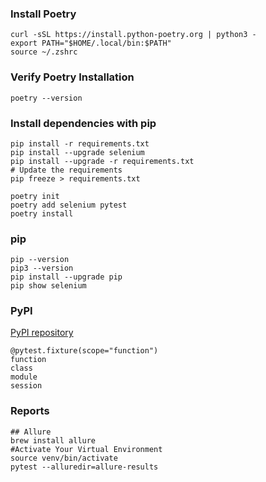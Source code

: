### Install Poetry
    curl -sSL https://install.python-poetry.org | python3 -
    export PATH="$HOME/.local/bin:$PATH"
    source ~/.zshrc

### Verify Poetry Installation
    poetry --version

### Install dependencies with pip
    pip install -r requirements.txt
    pip install --upgrade selenium
    pip install --upgrade -r requirements.txt
    # Update the requirements
    pip freeze > requirements.txt

    poetry init
    poetry add selenium pytest
    poetry install

### pip
    pip --version
    pip3 --version
    pip install --upgrade pip
    pip show selenium

### PyPI
[PyPI repository](https://pypi.org/)

    @pytest.fixture(scope="function")
    function
    class
    module
    session

### Reports
    ## Allure
    brew install allure
    #Activate Your Virtual Environment 
    source venv/bin/activate
    pytest --alluredir=allure-results
